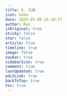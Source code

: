 ```yaml
---
title: 6. 元组
icon: boke
date: 2025-05-08 15:18:17
author: Ran   
isOriginal: true
sticky: false
star: false
article: true
timeline: true
image: false
navbar: true
sidebarIcon: true
comment: true
lastUpdated: true
editLink: true
backToTop: true
toc: true
---
```




